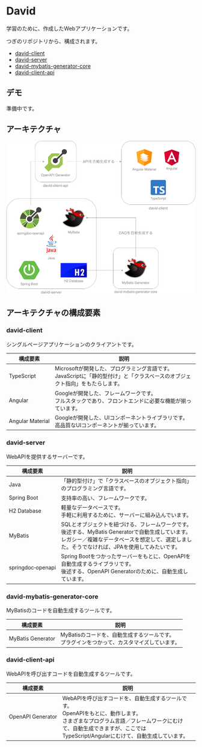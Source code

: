 # David

学習のために、作成したWebアプリケーションです。

つぎのリポジトリから、構成されます。

- [david-client](https://github.com/y-chip/david-client)
- [david-server](https://github.com/y-chip/david-server)
- [david-mybatis-generator-core](https://github.com/y-chip/david-mybatis-generator-core)
- [david-client-api](https://github.com/y-chip/david-client-api)

## デモ

準備中です。

## アーキテクチャ

![architecture](image/architecture.png)

## アーキテクチャの構成要素

### david-client

シングルページアプリケーションのクライアントです。

| 構成要素                | 説明                                                                                                          |
| --------------------- | ------------------------------------------------------------------------------------------------------------- |
| TypeScript            | Microsoftが開発した、プログラミング言語です。<br>JavaScriptに「静的型付け」と「クラスベースのオブジェクト指向」をもたらします。 |
| Angular               | Googleが開発した、フレームワークです。<br>フルスタックであり、フロントエンドに必要な機能が揃っています。                      |
| Angular&#160;Material | Googleが開発した、UIコンポーネントライブラリです。<br>高品質なUIコンポーネントが揃っています。                              |

### david-server

WebAPIを提供するサーバーです。

| 構成要素                  | 説明                                                              |
| ----------------------- | ----------------------------------------------------------------- |
| Java                    | 「静的型付け」で「クラスベースのオブジェクト指向」のプログラミング言語です。   |
| Spring&#160;Boot        | 支持率の高い、フレームワークです。                                      |
| H2&#160;Database        | 軽量なデータベースです。<br>手軽に利用するために、サーバーに組み込んでいます。 |
| MyBatis                 | SQLとオブジェクトを紐づける、フレームワークです。<br>後述する、MyBatis Generatorで自動生成しています。<br>レガシー／複雑なデータベースを想定して、選定しました。そうでなければ、JPAを使用してみたいです。 |
| springdoc&#8209;openapi | Spring Bootをつかったサーバーをもとに、OpenAPIを自動生成するライブラリです。<br>後述する、OpenAPI Generatorのために、自動生成しています。 |

### david-mybatis-generator-core

MyBatisのコードを自動生成するツールです。

| 構成要素                 | 説明                                                                              |
| ---------------------- | --------------------------------------------------------------------------------- |
| MyBatis&#160;Generator | MyBatisのコードを、自動生成するツールです。<br>プラグインをつかって、カスタマイズしています。 |

### david-client-api

WebAPIを呼び出すコードを自動生成するツールです。

| 構成要素                 | 説明 |
| ---------------------- | ---- |
| OpenAPI&#160;Generator | WebAPIを呼び出すコードを、自動生成するツールです。<br>OpenAPIをもとに、動作します。<br>さまざまなプログラム言語／フレームワークにむけて、自動生成できますが、ここではTypeScript/Angularにむけて、自動生成しています。 |
